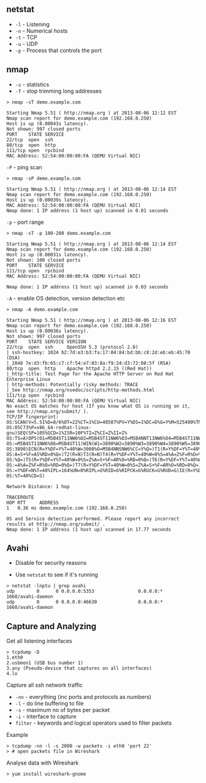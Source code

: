 ## netstat

* `-l` - Listening
* `-n` - Numerical hosts
* `-t` - TCP
* `-u` - UDP
* `-p` - Process that controls the port

## nmap

* ```-s``` - statistics
* ```-T``` - stop trimming long addresses

```
> nmap -sT demo.example.com

Starting Nmap 5.51 ( http://nmap.org ) at 2013-08-06 12:12 EST
Nmap scan report for demo.example.com (192.168.0.250)
Host is up (0.00043s latency).
Not shown: 997 closed ports
PORT    STATE SERVICE
22/tcp  open  ssh
80/tcp  open  http
111/tcp open  rpcbind
MAC Address: 52:54:00:00:00:FA (QEMU Virtual NIC)

```

```-P``` - ping scan

```
> nmap -sP demo.example.com

Starting Nmap 5.51 ( http://nmap.org ) at 2013-08-06 12:14 EST
Nmap scan report for demo.example.com (192.168.0.250)
Host is up (0.00039s latency).
MAC Address: 52:54:00:00:00:FA (QEMU Virtual NIC)
Nmap done: 1 IP address (1 host up) scanned in 0.01 seconds

```

```-p``` - port range

```
> nmap -sT -p 100-200 demo.example.com

Starting Nmap 5.51 ( http://nmap.org ) at 2013-08-06 12:14 EST
Nmap scan report for demo.example.com (192.168.0.250)
Host is up (0.00031s latency).
Not shown: 100 closed ports
PORT    STATE SERVICE
111/tcp open  rpcbind
MAC Address: 52:54:00:00:00:FA (QEMU Virtual NIC)

Nmap done: 1 IP address (1 host up) scanned in 0.03 seconds

```

```-A``` - enable OS detection, version detection etc

```
> nmap -A demo.example.com

Starting Nmap 5.51 ( http://nmap.org ) at 2013-08-06 12:16 EST
Nmap scan report for demo.example.com (192.168.0.250)
Host is up (0.00036s latency).
Not shown: 997 closed ports
PORT    STATE SERVICE VERSION
22/tcp  open  ssh     OpenSSH 5.3 (protocol 2.0)
| ssh-hostkey: 1024 b2:7d:e3:b3:fa:17:04:84:bd:bb:c8:2d:eb:eb:45:70 (DSA)
|_2048 7e:d3:fb:65:c7:cf:54:e7:03:8a:f9:24:d3:72:08:5f (RSA)
80/tcp  open  http    Apache httpd 2.2.15 ((Red Hat))
|_http-title: Test Page for the Apache HTTP Server on Red Hat Enterprise Linux
| http-methods: Potentially risky methods: TRACE
|_See http://nmap.org/nsedoc/scripts/http-methods.html
111/tcp open  rpcbind
MAC Address: 52:54:00:00:00:FA (QEMU Virtual NIC)
No exact OS matches for host (If you know what OS is running on it, see http://nmap.org/submit/ ).
TCP/IP fingerprint:
OS:SCAN(V=5.51%D=8/6%OT=22%CT=1%CU=40507%PV=Y%DS=1%DC=D%G=Y%M=525400%TM=520
OS:05C73%P=x86_64-redhat-linux-gnu)SEQ(SP=105%GCD=1%ISR=10F%TI=Z%CI=Z%II=I%
OS:TS=A)OPS(O1=M5B4ST11NW6%O2=M5B4ST11NW6%O3=M5B4NNT11NW6%O4=M5B4ST11NW6%O5
OS:=M5B4ST11NW6%O6=M5B4ST11)WIN(W1=3890%W2=3890%W3=3890%W4=3890%W5=3890%W6=
OS:3890)ECN(R=Y%DF=Y%T=40%W=3908%O=M5B4NNSNW6%CC=Y%Q=)T1(R=Y%DF=Y%T=40%S=O%
OS:A=S+%F=AS%RD=0%Q=)T2(R=N)T3(R=N)T4(R=Y%DF=Y%T=40%W=0%S=A%A=Z%F=R%O=%RD=0
OS:%Q=)T5(R=Y%DF=Y%T=40%W=0%S=Z%A=S+%F=AR%O=%RD=0%Q=)T6(R=Y%DF=Y%T=40%W=0%S
OS:=A%A=Z%F=R%O=%RD=0%Q=)T7(R=Y%DF=Y%T=40%W=0%S=Z%A=S+%F=AR%O=%RD=0%Q=)U1(R
OS:=Y%DF=N%T=40%IPL=164%UN=0%RIPL=G%RID=G%RIPCK=G%RUCK=G%RUD=G)IE(R=Y%DFI=N
OS:%T=40%CD=S)

Network Distance: 1 hop

TRACEROUTE
HOP RTT     ADDRESS
1   0.36 ms demo.example.com (192.168.0.250)

OS and Service detection performed. Please report any incorrect results at http://nmap.org/submit/ .
Nmap done: 1 IP address (1 host up) scanned in 17.77 seconds

```

## Avahi

* Disable for security reasons

* Use ```netstat``` to see if it's running

```
> netstat -lnptu | grep avahi
udp        0      0 0.0.0.0:5353                0.0.0.0:*                               1660/avahi-daemon  
udp        0      0 0.0.0.0:46630               0.0.0.0:*                               1660/avahi-daemon  

```

## Capture and Analyzing

Get all listening interfaces

```
> tcpdump -D
1.eth0
2.usbmon1 (USB bus number 1)
3.any (Pseudo-device that captures on all interfaces)
4.lo
```

Capture all ssh network traffic

* ```-nn``` - everything (inc ports and protocols as numbers)
* ```-l``` - do line buffering to file
* ```-s``` - maximum no of bytes per packet
* ```-i``` - interface to capture
* ```filter``` - keywords and logical operators used to filter packets

Example

```
> tcpdump -nn -l -s 2000 -w packets -i eth0 'port 22'
> # open packets file in Wireshark
```

Analyse data with Wireshark

```
> yum install wireshark-gnome
```
